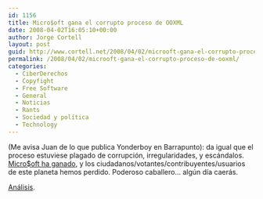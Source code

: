 ```yaml
---
id: 1156
title: Micro$oft gana el corrupto proceso de OOXML
date: 2008-04-02T16:05:10+00:00
author: Jorge Cortell
layout: post
guid: http://www.cortell.net/2008/04/02/microoft-gana-el-corrupto-proceso-de-ooxml/
permalink: /2008/04/02/microoft-gana-el-corrupto-proceso-de-ooxml/
categories:
  - CiberDerechos
  - Copyfight
  - Free Software
  - General
  - Noticias
  - Rants
  - Sociedad y polí­tica
  - Technology
---
```

(Me avisa Juan de lo que publica Yonderboy en Barrapunto): da igual que el proceso estuviese plagado de corrupción, irregularidades, y escándalos. <a href="http://barrapunto.com/article.pl?sid=08/04/02/1047257&from=rss" title="Barrapunto" target="_blank">Micro$oft ha ganado</a>, y los ciudadanos/votantes/contribuyentes/usuarios de este planeta hemos perdido. Poderoso caballero... algún día caerás.

<a href="http://meneame.net/story/microsoft-manda-iso-interesante-lectura" title="Menéame" target="_blank">Análisis</a>.